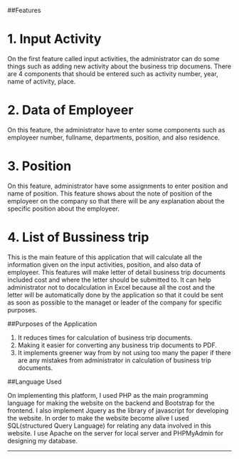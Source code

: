 ##Features

# 1. Input Activity
On the first feature called input activities, the administrator can do some things such as adding new activity about the business trip documens. There are 4 components that should be entered such as activity number, year, name of activity, place. 
# 2.  Data of Employeer 
On this feature, the administrator have to enter some components such as employeer number, fullname, departments, position, and also residence. 
# 3.  Position
On this feature, administrator have some assignments to enter position and name of position. This feature shows about the note of position of the employeer on the company so that there will be any explanation about the specific position about the employeer.
# 4. List of Bussiness trip 
This is the main feature of this application that will calculate all the information given on the input activities, position, and also data of employeer. This features will make letter of detail business trip documents included cost and where the letter should be submitted to. It can help administrator not to docalculation in Excel because all the cost and the letter will be automatically done by the application so that it could be sent as soon as possible to the managet or leader of the company for specific purposes.


##Purposes of the Application 

1. It reduces times for calculation of business trip documents.
2. Making it easier for converting any business trip documents to PDF.
3. It implements greener way from by not using too many the paper if there are any mistakes from administrator in calculation of business trip documents.

##Language Used

On implementing this platform, I used PHP as the main programming language for making the website on the backend and Bootstrap for the frontend. I also implement Jquery as the library of javascript for developing the website. In order to make the website become alive I used SQL(structured Query Language) for relating any data involved in this website. I use Apache on the server for local server and PHPMyAdmin for designing my database.
***
